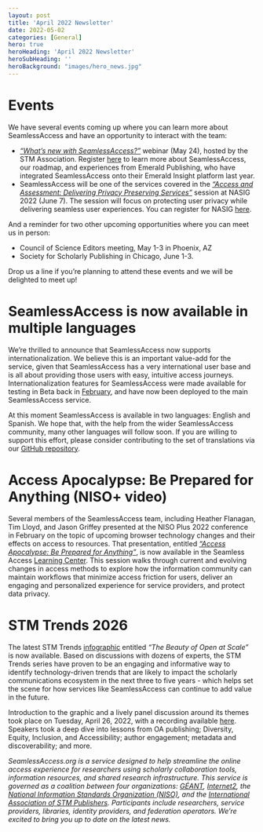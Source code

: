 ```yaml
---
layout: post
title: 'April 2022 Newsletter'
date: 2022-05-02
categories: [General]
hero: true
heroHeading: 'April 2022 Newsletter'
heroSubHeading: ''
heroBackground: "images/hero_news.jpg"
---
```



# Events

We have several events coming up where you can learn more about SeamlessAccess and have an opportunity to interact with the team:

* _[“What’s new with SeamlessAccess?”](https://www.stm-assoc.org/events/seamlessaccess-webinar/)_  webinar (May 24), hosted by the STM Association. Register [here](https://www.stm-assoc.org/events/seamlessaccess-webinar/) to learn more about SeamlessAccess, our roadmap, and experiences from Emerald Publishing, who have integrated SeamlessAccess onto their Emerald Insight platform last year.
* SeamlessAccess will be one of the services covered in the _[“Access and Assessment: Delivering Privacy Preserving Services”](https://2022nasig.sched.com/event/ygYJ/access-and-assessment-delivering-privacy-preserving-services)_ session at NASIG 2022 (June 7). The session will focus on protecting user privacy while delivering seamless user experiences. You can register for NASIG [here](https://nasig.org/event-4646033). 

And a reminder for two other upcoming opportunities where you can meet us in person:

* Council of Science Editors meeting, May 1-3 in Phoenix, AZ
* Society for Scholarly Publishing in Chicago, June 1-3.

Drop us a line if you’re planning to attend these events and we will be delighted to meet up!





# SeamlessAccess is now available in multiple languages


We’re thrilled to announce that SeamlessAccess now supports internationalization. We believe this is an important value-add for the service, given that SeamlessAccess has a very international user base and is all about providing those users with easy, intuitive access journeys. Internationalization features for SeamlessAccess were made available for testing in Beta back in [February](https://seamlessaccess.org/posts/2022-03-09-feb2022newsletter/), and have now been deployed to the main SeamlessAccess service. 

At this moment SeamlessAccess is available in two languages: English and Spanish. We hope that, with the help from the wider SeamlessAccess community, many other languages will follow soon. If you are willing to support this effort, please consider contributing to the set of translations via our [GitHub repository](https://github.com/TheIdentitySelector/thiss-js/tree/master/src/assets/translations).




# Access Apocalypse: Be Prepared for Anything (NISO+ video)


Several members of the SeamlessAccess team, including Heather Flanagan, Tim Lloyd, and Jason Griffey presented at the NISO Plus 2022 conference in February on the topic of upcoming browser technology changes and their effects on access to resources. That presentation, entitled _[“Access Apocalypse: Be Prepared for Anything”](https://www.youtube.com/watch?v=NQNQ_sRPzHc)_, is now available in the Seamless Access [Learning Center](https://seamlessaccess.org/learning-center/). This session walks through current and evolving changes in access methods to explore how the information community can maintain workflows that minimize access friction for users, deliver an engaging and personalized experience for service providers, and protect data privacy. 







# STM Trends 2026

The latest STM Trends [infographic](https://www.stm-assoc.org/standards-technology/stm-trends-26/) entitled _“The Beauty of Open at Scale”_ is now available. Based on discussions with dozens of experts, the STM Trends series have proven to be an engaging and informative way to identify technology-driven trends that are likely to impact the scholarly communications ecosystem in the next three to five years - which helps set the scene for how services like SeamlessAccess can continue to add value in the future.

Introduction to the graphic and a lively panel discussion around its themes took place on Tuesday, April 26, 2022, with a recording available [here](https://www.youtube.com/watch?v=wX-APUxDhm8). Speakers took a deep dive into lessons from OA publishing; Diversity, Equity, Inclusion, and Accessibility; author engagement; metadata and discoverability; and more.






_SeamlessAccess.org is a service designed to help streamline the online access experience for researchers using scholarly collaboration tools, information resources, and shared research infrastructure. This service is governed as a coalition between four organizations: [GÉANT](https://geant.org), [Internet2](https://internet2.edu), the [National Information Standards Organization (NISO)](https://niso.org), and the [International Association of STM Publishers](https://stm-assoc.org). Participants include researchers, service providers, libraries, identity providers, and federation operators. We’re excited to bring you up to date on the latest news._



